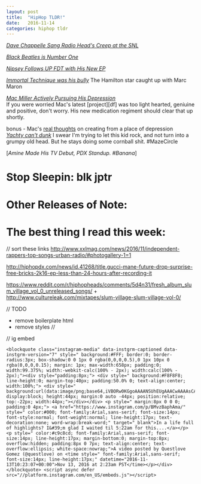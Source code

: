 ```yaml
---
layout: post
title:  "HipHop TLDR!"
date:   2016-11-14
categories: hiphop tldr
---
```


[_Dave Chappelle Sang Radio Head's Creep at the SNL_](https://www.instagram.com/p/BMvzBaphAma/?taken-by=questlove)

[_Black Beatles is Number One_](http://hiphopdx.com/news/id.41263/title.rae-sremmurd-gucci-mane-hit-top-of-billboard-hot-100-chart-with-black-beatles)

[_Nipsey Follows UP FDT with His New EP_](http://www.datpiff.com/Nipsey-Hussle-Famous-Lies-And-Unpopular-Truths-mixtape.812054.html?utm_campaign=piff.me&utm_source=http://www.datpiff.com/embed/mc85a085/&utm_medium=piff.me)

[_Immortal Technique was his bully_](http://pigeonsandplanes.com/news/2016/11/lin-manuel-miranda-immortal-technique-rapper)
The Hamilton star caught up with Marc Maron 

[_Mac Miller Actively Pursuing His Depression_](http://hiphopdx.com/videos/id.25211/title.mac-miller-claims-dreadlexa-keeps-him-depressed-improves-creative-process)  
If you were worried Mac's latest [project][df] was too light hearted, geniuine and positive, don't worry. His new medication regiment should clear that up shortly.  

bonus - Mac's [real thoughts](pitchfork) on creating from a place of depression  
[_Yachty can't dunk_](https://www.youtube.com/watch?v=PHWsCWWgqnc)
I swear I'm trying to let this kid rock, and not turn into a grumpy old head. But he stays doing some cornball shit. #MazeCircle

[_Amine Made His TV Debut, PDX Standup. #Banana_]

# Stop Sleepin: blk jptr

# Other Releases of Note:

# The best thing I read this week:


// sort these links
http://www.xxlmag.com/news/2016/11/independent-rappers-top-songs-urban-radio/#photogallery-1=1

http://hiphopdx.com/news/id.41268/title.gucci-mane-future-drop-surprise-free-bricks-2k16-ep-less-than-24-hours-after-recording-it

https://www.reddit.com/r/hiphopheads/comments/5d4n31/fresh_album_slum_village_vol_0_unreleased_songs/
+
http://www.cultureleak.com/mixtapes/slum-village-slum-village-vol-0/




// TODO
* remove boilerplate html
* remove styles
//

// ig embed
```
<blockquote class="instagram-media" data-instgrm-captioned data-instgrm-version="7" style=" background:#FFF; border:0; border-radius:3px; box-shadow:0 0 1px 0 rgba(0,0,0,0.5),0 1px 10px 0 rgba(0,0,0,0.15); margin: 1px; max-width:658px; padding:0; width:99.375%; width:-webkit-calc(100% - 2px); width:calc(100% - 2px);"><div style="padding:8px;"> <div style=" background:#F8F8F8; line-height:0; margin-top:40px; padding:50.0% 0; text-align:center; width:100%;"> <div style=" background:url(data:image/png;base64,iVBORw0KGgoAAAANSUhEUgAAACwAAAAsCAMAAAApWqozAAAABGdBTUEAALGPC/xhBQAAAAFzUkdCAK7OHOkAAAAMUExURczMzPf399fX1+bm5mzY9AMAAADiSURBVDjLvZXbEsMgCES5/P8/t9FuRVCRmU73JWlzosgSIIZURCjo/ad+EQJJB4Hv8BFt+IDpQoCx1wjOSBFhh2XssxEIYn3ulI/6MNReE07UIWJEv8UEOWDS88LY97kqyTliJKKtuYBbruAyVh5wOHiXmpi5we58Ek028czwyuQdLKPG1Bkb4NnM+VeAnfHqn1k4+GPT6uGQcvu2h2OVuIf/gWUFyy8OWEpdyZSa3aVCqpVoVvzZZ2VTnn2wU8qzVjDDetO90GSy9mVLqtgYSy231MxrY6I2gGqjrTY0L8fxCxfCBbhWrsYYAAAAAElFTkSuQmCC); display:block; height:44px; margin:0 auto -44px; position:relative; top:-22px; width:44px;"></div></div> <p style=" margin:8px 0 0 0; padding:0 4px;"> <a href="https://www.instagram.com/p/BMvzBaphAma/" style=" color:#000; font-family:Arial,sans-serif; font-size:14px; font-style:normal; font-weight:normal; line-height:17px; text-decoration:none; word-wrap:break-word;" target="_blank">In a life full of highlights? I&#39;m glad I waited til 5:22am for this....</a></p> <p style=" color:#c9c8cd; font-family:Arial,sans-serif; font-size:14px; line-height:17px; margin-bottom:0; margin-top:8px; overflow:hidden; padding:8px 0 7px; text-align:center; text-overflow:ellipsis; white-space:nowrap;">A video posted by Questlove Gomez (@questlove) on <time style=" font-family:Arial,sans-serif; font-size:14px; line-height:17px;" datetime="2016-11-13T10:23:07+00:00">Nov 13, 2016 at 2:23am PST</time></p></div></blockquote> <script async defer src="//platform.instagram.com/en_US/embeds.js"></script>
```